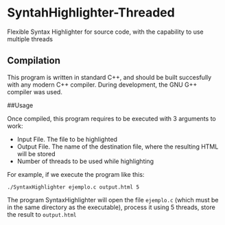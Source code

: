 # SyntahHighlighter-Threaded
Flexible Syntax Highlighter for source code, with the capability to use multiple threads

## Compilation

This program is written in standard C++, and should be built succesfully with any modern C++ compiler. During development, the GNU G++ compiler was used.

##Usage

Once compiled, this program requires to be executed with 3 arguments to work:
- Input File. The file to be highlighted
- Output File. The name of the destination file, where the resulting HTML will be stored
- Number of threads to be used while highlighting

For example, if we execute the program like this:

`./SyntaxHighlighter ejemplo.c output.html 5`

The program SyntaxHighlighter will open the file `ejemplo.c` (which must be in the same directory as the executable), process it using 5 threads, store the result to `output.html`
